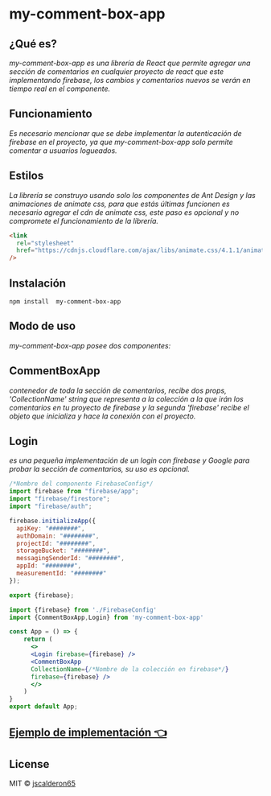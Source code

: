 # my-comment-box-app

## ¿Qué es?
_my-comment-box-app es una librería de React que permite agregar una sección de comentarios en cualquier proyecto de react que este implementando firebase, los cambios y comentarios nuevos se verán en tiempo real en el componente._

## Funcionamiento
_Es necesario mencionar que se debe implementar la autenticación de firebase en el proyecto, ya que my-comment-box-app solo permite comentar a usuarios logueados._

## Estilos
_La librería se construyo usando solo los componentes de Ant Design y las animaciones de animate css, para que estás últimas funcionen es necesario agregar el cdn de animate css, este paso es opcional y no compromete el funcionamiento de la librería._

```html
<link
  rel="stylesheet"
  href="https://cdnjs.cloudflare.com/ajax/libs/animate.css/4.1.1/animate.min.css"
/>
```

## Instalación

```
npm install  my-comment-box-app
```

## Modo de uso
_my-comment-box-app posee dos componentes:_

## CommentBoxApp 
_contenedor de toda la sección de comentarios, recibe dos props, 'CollectionName' string que representa a la colección a la que irán los comentarios en tu proyecto de firebase y la segunda 'firebase' recibe el objeto que inicializa y hace la conexión con el proyecto._

## Login 
_es una pequeña implementación de un login con firebase y Google para probar la sección de comentarios, su uso es opcional._

```js
/*Nombre del componente FirebaseConfig*/
import firebase from "firebase/app";
import "firebase/firestore";
import "firebase/auth";

firebase.initializeApp({
  apiKey: "########",
  authDomain: "########",
  projectId: "########",
  storageBucket: "########",
  messagingSenderId: "########",
  appId: "########",
  measurementId: "########"
});

export {firebase};
```

```jsx
import {firebase} from './FirebaseConfig'
import {CommentBoxApp,Login} from 'my-comment-box-app'

const App = () => {
    return (
      <>
      <Login firebase={firebase} />
      <CommentBoxApp 
      CollectionName={/*Nombre de la colección en firebase*/} 
      firebase={firebase} />
      </>
    )
}
export default App;
```
## [Ejemplo de implementación 👈](https://commentboxtest.netlify.app/)


## License

MIT © [jscalderon65](https://github.com/jscalderon65)

